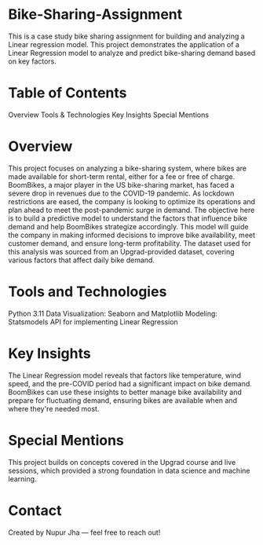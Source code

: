 # Bike-Sharing-Assignment
This is a case study bike sharing  assignment for building and analyzing a Linear regression model.
This project demonstrates the application of a Linear Regression model to analyze and predict bike-sharing demand based on key factors.

# Table of Contents
Overview
Tools & Technologies
Key Insights
Special Mentions

# Overview
This project focuses on analyzing a bike-sharing system, where bikes are made available for short-term rental, either for a fee or free of charge.
BoomBikes, a major player in the US bike-sharing market, has faced a severe drop in revenues due to the COVID-19 pandemic. As lockdown restrictions are eased, the company is looking to optimize its operations and plan ahead to meet the post-pandemic surge in demand.
The objective here is to build a predictive model to understand the factors that influence bike demand and help BoomBikes strategize accordingly. This model will guide the company in making informed decisions to improve bike availability, meet customer demand, and ensure long-term profitability.
The dataset used for this analysis was sourced from an Upgrad-provided dataset, covering various factors that affect daily bike demand.

# Tools and Technologies
Python 3.11
Data Visualization: Seaborn and Matplotlib
Modeling: Statsmodels API for implementing Linear Regression

# Key Insights
The Linear Regression model reveals that factors like temperature, wind speed, and the pre-COVID period had a significant impact on bike demand.
BoomBikes can use these insights to better manage bike availability and prepare for fluctuating demand, ensuring bikes are available when and where they're needed most.

# Special Mentions
This project builds on concepts covered in the Upgrad course and live sessions, which provided a strong foundation in data science and machine learning.

# Contact
Created by Nupur Jha — feel free to reach out!
